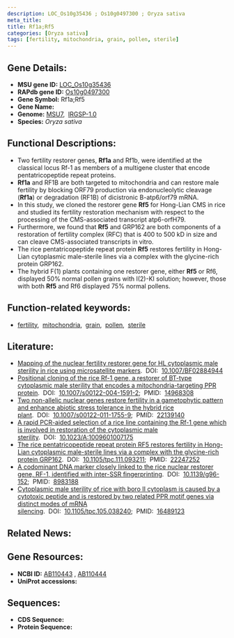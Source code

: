 ```yaml
---
description: LOC_Os10g35436 ; Os10g0497300 ; Oryza sativa
meta_title:
title: Rf1a;Rf5
categories: [Oryza sativa]
tags: [fertility, mitochondria, grain, pollen, sterile]
---
```


## Gene Details:
- **MSU gene ID:** [LOC_Os10g35436](http://rice.uga.edu/cgi-bin/ORF_infopage.cgi?orf=LOC_Os10g35436)  
- **RAPdb gene ID:** [Os10g0497300](https://rapdb.dna.affrc.go.jp/locus/?name=Os10g0497300)  
- **Gene Symbol:** Rf1a;Rf5
- **Gene Name:**
- **Genome:**  [MSU7](http://rice.uga.edu/),&nbsp;&nbsp;[IRGSP-1.0](https://rapdb.dna.affrc.go.jp/download/irgsp1.html)
- **Species:** *Oryza sativa*

## Functional Descriptions:
   - Two fertility restorer genes, **Rf1a** and Rf1b, were identified at the classical locus Rf-1 as members of a multigene cluster that encode pentatricopeptide repeat proteins.
   - **Rf1a** and RF1B are both targeted to mitochondria and can restore male fertility by blocking ORF79 production via endonucleolytic cleavage (**Rf1a**) or degradation (RF1B) of dicistronic B-atp6/orf79 mRNA.
   - In this study, we cloned the restorer gene **Rf5** for Hong-Lian CMS in rice and studied its fertility restoration mechanism with respect to the processing of the CMS-associated transcript atp6-orfH79.
   - Furthermore, we found that **Rf5** and GRP162 are both components of a restoration of fertility complex (RFC) that is 400 to 500 kD in size and can cleave CMS-associated transcripts in vitro.
   - The rice pentatricopeptide repeat protein **Rf5** restores fertility in Hong-Lian cytoplasmic male-sterile lines via a complex with the glycine-rich protein GRP162.
   - The hybrid F(1) plants containing one restorer gene, either **Rf5** or Rf6, displayed 50% normal pollen grains with I(2)-KI solution; however, those with both **Rf5** and Rf6 displayed 75% normal pollens.

## Function-related keywords:
   - [fertility](/tags/fertility/),&nbsp;&nbsp;[mitochondria](/tags/mitochondria/),&nbsp;&nbsp;[grain](/tags/grain/),&nbsp;&nbsp;[pollen](/tags/pollen/),&nbsp;&nbsp;[sterile](/tags/sterile/)

## Literature:
   - [Mapping of the nuclear fertility restorer gene for HL cytoplasmic male sterility in rice using microsatellite markers](https://www.doi.org/10.1007/BF02884944).&nbsp;&nbsp;DOI:&nbsp;&nbsp;[10.1007/BF02884944](https://www.doi.org/10.1007/BF02884944)
   - [Positional cloning of the rice Rf-1 gene, a restorer of BT-type cytoplasmic male sterility that encodes a mitochondria-targeting PPR protein](https://www.doi.org/10.1007/s00122-004-1591-2).&nbsp;&nbsp;DOI:&nbsp;&nbsp;[10.1007/s00122-004-1591-2](https://www.doi.org/10.1007/s00122-004-1591-2);&nbsp;&nbsp;PMID:&nbsp;&nbsp;[14968308](https://pubmed.ncbi.nlm.nih.gov/14968308/)
   - [Two non-allelic nuclear genes restore fertility in a gametophytic pattern and enhance abiotic stress tolerance in the hybrid rice plant](https://www.doi.org/10.1007/s00122-011-1755-9).&nbsp;&nbsp;DOI:&nbsp;&nbsp;[10.1007/s00122-011-1755-9](https://www.doi.org/10.1007/s00122-011-1755-9);&nbsp;&nbsp;PMID:&nbsp;&nbsp;[22139140](https://pubmed.ncbi.nlm.nih.gov/22139140/)
   - [A rapid PCR-aided selection of a rice line containing the Rf-1 gene which is involved in restoration of the cytoplasmic male sterility](https://www.doi.org/10.1023/A:1009601007175).&nbsp;&nbsp;DOI:&nbsp;&nbsp;[10.1023/A:1009601007175](https://www.doi.org/10.1023/A:1009601007175)
   - [The rice pentatricopeptide repeat protein RF5 restores fertility in Hong-Lian cytoplasmic male-sterile lines via a complex with the glycine-rich protein GRP162](https://www.doi.org/10.1105/tpc.111.093211).&nbsp;&nbsp;DOI:&nbsp;&nbsp;[10.1105/tpc.111.093211](https://www.doi.org/10.1105/tpc.111.093211);&nbsp;&nbsp;PMID:&nbsp;&nbsp;[22247252](https://pubmed.ncbi.nlm.nih.gov/22247252/)
   - [A codominant DNA marker closely linked to the rice nuclear restorer gene, RF-1, identified with inter-SSR fingerprinting](https://www.doi.org/10.1139/g96-152).&nbsp;&nbsp;DOI:&nbsp;&nbsp;[10.1139/g96-152](https://www.doi.org/10.1139/g96-152);&nbsp;&nbsp;PMID:&nbsp;&nbsp;[8983188](https://pubmed.ncbi.nlm.nih.gov/8983188/)
   - [Cytoplasmic male sterility of rice with boro II cytoplasm is caused by a cytotoxic peptide and is restored by two related PPR motif genes via distinct modes of mRNA silencing](https://www.doi.org/10.1105/tpc.105.038240).&nbsp;&nbsp;DOI:&nbsp;&nbsp;[10.1105/tpc.105.038240](https://www.doi.org/10.1105/tpc.105.038240);&nbsp;&nbsp;PMID:&nbsp;&nbsp;[16489123](https://pubmed.ncbi.nlm.nih.gov/16489123/)

## Related News:

## Gene Resources:
- **NCBI ID:**  [AB110443](http://www.ncbi.nlm.nih.gov/nuccore/AB110443)&nbsp;,&nbsp;[AB110444](http://www.ncbi.nlm.nih.gov/nuccore/AB110444)
- **UniProt accessions:** [](https://www.uniprot.org/uniprotkb//entry)

## Sequences:
- **CDS Sequence:**
- **Protein Sequence:**
